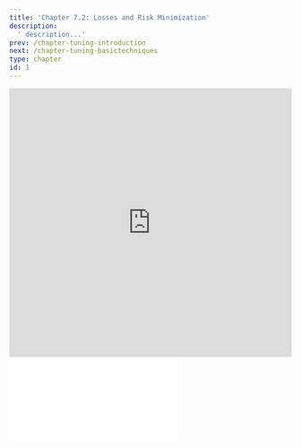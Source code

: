 ```yaml
---
title: 'Chapter 7.2: Losses and Risk Minimization'
description:
  ' description...'
prev: /chapter-tuning-introduction
next: /chapter-tuning-basictechniques
type: chapter
id: 1
---
```


<exercise id="1" title="Video Lecture">

<iframe width="100%" height="480" src="https://www.youtube.com/embed/Eo7iqMOeILY" frameborder="0" allow="accelerometer; autoplay; encrypted-media; gyroscope; picture-in-picture" allowfullscreen></iframe>

</exercise>

<exercise id="2" title="Slides">

<object data="pdfs/7/slides-tuning-tuningproblem.pdf" type="application/pdf" style="width:100%;height:480px">
    <embed src="pdfs/7/slides-tuning-tuningproblem.pdf" type="application/pdf" />
</object>

</exercise>
